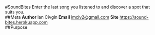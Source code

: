 #SoundBites
Enter the last song you listened to and discover a spot that suits you.
<br />
##Meta
**Author** Ian Civgin
**Email** imciv2@gmail.com
**Site** https://sound-bites.herokuapp.com
<br />
##Purpose
